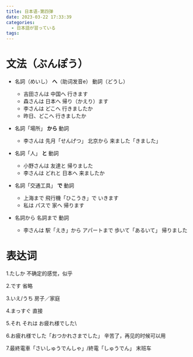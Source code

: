 ```yaml
---
title: 日本语-第四弹
date: 2023-03-22 17:33:39
categories:
  - 日本語が習っている
tags:
---
```


# 文法（ぶんぽう）

- 名詞（めいし） **へ**（助词发音e） 動詞（どうし）

  - 吉田さんは 中国へ 行きます
  - 森さんは 日本へ 帰り（かえり）ます
  - 李さんは どこへ 行きましたか
  - 昨日、どこへ 行きましたか

- 名詞「場所」 **から** 動詞

  - 李さんは 先月「せんげつ」 北京から 来ました「きました」

- 名詞「人」 **と** 動詞

  - 小野さんは 友達と 帰りました
  - 李さんは どれと 日本へ 来ましたか

- 名詞「交通工具」 **で** 動詞

  - 上海まで 飛行機「ひこうき」で いきます
  - 私は パスで 家へ 帰ります

- 名詞から 名詞まで 動詞
  - 李さんは 駅「えき」から アパートまで 歩いて「あるいて」 帰りました

# 表达词

1.たしか 不确定的感觉，似乎

2.です 省略

3.いえ/うち 房子／家庭

4.まっすぐ 直接

5.それ それは お疲れ様でした\

6.お疲れ様でした「おつかれさまでした」 辛苦了，再见的时候可以用

7.最終電車「さいしゅうでんしゃ」/終電「しゅうでん」 末班车
